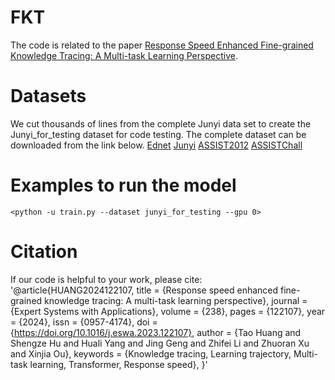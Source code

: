 # FKT
The code is related to the paper [Response Speed Enhanced Fine-grained Knowledge Tracing: A Multi-task Learning Perspective](https://www.sciencedirect.com/science/article/abs/pii/S095741742302609X).
# Datasets
We cut thousands of lines from the complete Junyi data set to create the Junyi_for_testing dataset for code testing.
The complete dataset can be downloaded from the link below.
[Ednet](http://ednet-leaderboard.s3-website-ap-northeast-1.amazonaws.com/)
[Junyi](https://pslcdatashop.web.cmu.edu/DatasetInfo?datasetId=1198/)
[ASSIST2012](https://sites.google.com/site/assistmentsdata/2012-13-school-data-withaffect)
[ASSISTChall](https://sites.google.com/view/assistmentsdatamining/)
# Examples to run the model
`<python -u train.py --dataset junyi_for_testing --gpu 0>`  
# Citation
If our code is helpful to your work, please cite:
'@article{HUANG2024122107,
title = {Response speed enhanced fine-grained knowledge tracing: A multi-task learning perspective},
journal = {Expert Systems with Applications},
volume = {238},
pages = {122107},
year = {2024},
issn = {0957-4174},
doi = {https://doi.org/10.1016/j.eswa.2023.122107},
author = {Tao Huang and Shengze Hu and Huali Yang and Jing Geng and Zhifei Li and Zhuoran Xu and Xinjia Ou},
keywords = {Knowledge tracing, Learning trajectory, Multi-task learning, Transformer, Response speed},
}'
